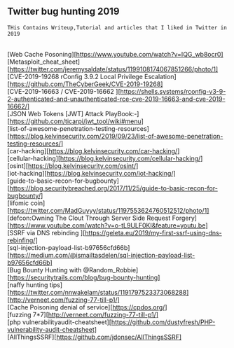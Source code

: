 ## Twitter bug hunting 2019
``THis Contains Writeup,Tutorial and articles that I liked in Twitter in 2019``<br><br>

[Web Cache Posoning][https://www.youtube.com/watch?v=IQG_wb8ocr0]<br>
[Metasploit_cheat_sheet][https://twitter.com/jeremysaldate/status/1199108174067851266/photo/1]<br>
[CVE-2019-19268 rConfig 3.9.2 Local Privilege Escalation][https://github.com/TheCyberGeek/CVE-2019-19268]<br>
[CVE-2019-16663 / CVE-2019-16662 ][https://shells.systems/rconfig-v3-9-2-authenticated-and-unauthenticated-rce-cve-2019-16663-and-cve-2019-16662/]<br>
[JSON Web Tokens [JWT] Attack PlayBook:-][https://github.com/ticarpi/jwt_tool/wiki#menu]<br>
[list-of-awesome-penetration-testing-resources][https://blog.kelvinsecurity.com/2019/09/23/list-of-awesome-penetration-testing-resources/]<br>
[car-hacking][https://blog.kelvinsecurity.com/car-hacking/]<br>
[cellular-hacking][https://blog.kelvinsecurity.com/cellular-hacking/]<br>
[osint][https://blog.kelvinsecurity.com/osint/]<br>
[iot-hacking][https://blog.kelvinsecurity.com/iot-hacking/]<br>
[guide-to-basic-recon-for-bugbounty] [https://blog.securitybreached.org/2017/11/25/guide-to-basic-recon-for-bugbounty/]<br>
[lifomic coin][https://twitter.com/MadGuyyy/status/1197553624760512512/photo/1]<br>
[defcon:Owning The Clout Through Server Side Request Forgery][https://www.youtube.com/watch?v=o-tL9ULF0KI&feature=youtu.be]<br>
[SSRF via DNS rebinding ][https://geleta.eu/2019/my-first-ssrf-using-dns-rebinfing/]<br>
[sql-injection-payload-list-b97656cfd66b][https://medium.com/@ismailtasdelen/sql-injection-payload-list-b97656cfd66b]<br>
[Bug Bounty Hunting with ⁦⁦@Random_Robbie][https://securitytrails.com/blog/bug-bounty-hunting]<br>
[naffy hunting tips][https://twitter.com/nnwakelam/status/1191797523373068288]<br>
[http://verneet.com/fuzzing-77-till-p1/]<br>
[Cache Poisoning denial of service][https://cpdos.org/]<br>
[fuzzing 7*7][http://verneet.com/fuzzing-77-till-p1/]<br>
[php vulnerabilityaudit-cheatsheet][https://github.com/dustyfresh/PHP-vulnerability-audit-cheatsheet]<br>
[AllThingsSSRF][https://github.com/jdonsec/AllThingsSSRF]


